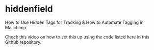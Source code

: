 # hiddenfield
How to Use Hidden Tags for Tracking &amp; How to Automate Tagging in Mailchimp


Check this video on how to set this up using the code listed here in this Github repository.
